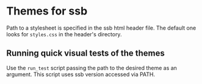 # Themes for ssb

Path to a stylesheet is specified in the ssb html header file. The default one
looks for `styles.css` in the header's directory.

## Running quick visual tests of the themes

Use the `run_test` script passing the path to the desired theme as an argument.
This script uses ssb version accessed via PATH.

